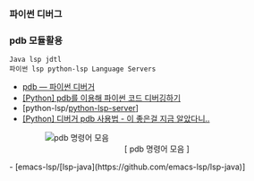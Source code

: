 

### 파이썬 디버그
### pdb 모듈활용
```
Java lsp jdtl
파이썬 lsp python-lsp Language Servers
```
- [pdb — 파이썬 디버거](https://docs.python.org/ko/3.7/library/pdb.html)
- [[Python] pdb를 이용해 파이썬 코드 디버깅하기](https://twpower.github.io/203-debug-python-code-using-pdb)
- [python-lsp/[python-lsp-server](https://github.com/python-lsp/python-lsp-server)]
- [[Python] 디버거 pdb 사용법 - 이 좋은걸 지금 알았다니..](https://daeun-computer-uneasy.tistory.com/106)
    <figure>
    <img src='https://img1.daumcdn.net/thumb/R1280x0/?scode=mtistory2&fname=https%3A%2F%2Fblog.kakaocdn.net%2Fdn%2FJhi2O%2FbtrNa3DemH2%2FgasxayTyWUFshf9DOWZL11%2Fimg.png' alt='pdb 명령어 모음' />
    <figcaption align='center'>[ pdb 명령어 모음 ]</figcaption>
</figure>
- [emacs-lsp/[lsp-java](https://github.com/emacs-lsp/lsp-java)]